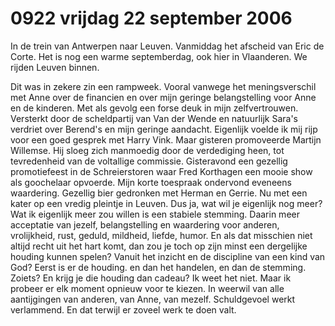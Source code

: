 # 0922 vrijdag 22 september 2006
In de trein van Antwerpen naar Leuven. Vanmiddag het afscheid van Eric de Corte. Het is nog een warme septemberdag, ook hier in Vlaanderen. We rijden Leuven binnen.

Dit was in zekere zin een rampweek. Vooral vanwege het meningsverschil met Anne over de financien en over mijn geringe belangstelling voor Anne en de kinderen. Met als gevolg een forse deuk in mijn zelfvertrouwen. Versterkt door de scheldpartij van Van der Wende en natuurlijk Sara's verdriet over Berend's en mijn geringe aandacht. Eigenlijk voelde ik mij rijp voor een goed gesprek met Harry Vink. Maar gisteren promoveerde Martijn Willemse. Hij sloeg zich manmoedig door de verdediging heen, tot tevredenheid van de voltallige commissie. Gisteravond een gezellig promotiefeest in de Schreierstoren waar Fred Korthagen een mooie show als goochelaar opvoerde. Mijn korte toespraak ondervond eveneens waardering. Gezellig bier gedronken met Herman en Gerrie. Nu met een kater op een vredig pleintje in Leuven. Dus ja, wat wil je eigenlijk nog meer? Wat ik eigenlijk meer zou willen is een stabiele stemming. Daarin meer acceptatie van jezelf, belangstelling en waardering voor anderen, vrolijkheid, rust, geduld, mildheid, liefde, humor. En als dat misschien niet altijd recht uit het hart komt, dan zou je toch op zijn minst een dergelijke houding kunnen spelen? Vanuit het inzicht en de discipline van een kind van God? Eerst is er de houding. en dan het handelen, en dan de stemming. Zoiets? En krijg je die houding dan cadeau? Ik weet het niet. Maar ik probeer er elk moment opnieuw voor te kiezen. In weerwil van alle aantijgingen van anderen, van Anne, van mezelf. Schuldgevoel werkt verlammend. En dat terwijl er zoveel werk te doen valt.